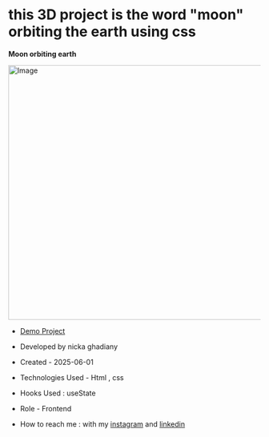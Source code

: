 # this 3D project is the word "moon" orbiting the earth using css 

**Moon orbiting earth**

<img width="509" alt="Image" src="https://github.com/user-attachments/assets/44c0e4e4-a6bf-4a7e-b695-d4095df6d5fd" />

- [Demo Project](https://nickaghadiany.github.io/firstproject/)

- Developed by nicka ghadiany

- Created - 2025-06-01

- Technologies Used - Html , css

- Hooks Used : useState 

- Role - Frontend

- How to reach me : with my [instagram](https://www.instagram.com/nicka.ghadiany?igsh=MXEwMHhzMGsyazF6eg==) and [linkedin](https://www.linkedin.com/in/nicka-ghadiany/)
